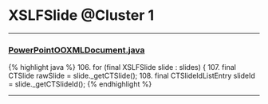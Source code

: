 # XSLFSlide @Cluster 1

***

### [PowerPointOOXMLDocument.java](https://searchcode.com/codesearch/view/126168430/)
{% highlight java %}
106. for (final XSLFSlide slide : slides) {
107.   final CTSlide rawSlide = slide._getCTSlide();
108.   final CTSlideIdListEntry slideId = slide._getCTSlideId();
{% endhighlight %}

***

